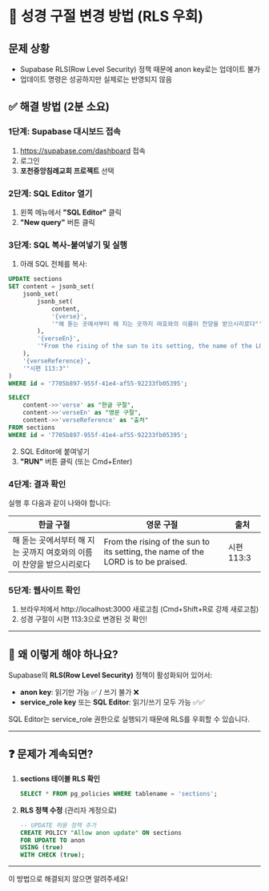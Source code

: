 # 🚨 성경 구절 변경 방법 (RLS 우회)

## 문제 상황
- Supabase RLS(Row Level Security) 정책 때문에 anon key로는 업데이트 불가
- 업데이트 명령은 성공하지만 실제로는 반영되지 않음

## ✅ 해결 방법 (2분 소요)

### 1단계: Supabase 대시보드 접속
1. https://supabase.com/dashboard 접속
2. 로그인
3. **포천중앙침례교회 프로젝트** 선택

### 2단계: SQL Editor 열기
1. 왼쪽 메뉴에서 **"SQL Editor"** 클릭
2. **"New query"** 버튼 클릭

### 3단계: SQL 복사-붙여넣기 및 실행
1. 아래 SQL 전체를 복사:

```sql
UPDATE sections
SET content = jsonb_set(
    jsonb_set(
        jsonb_set(
            content,
            '{verse}',
            '"해 돋는 곳에서부터 해 지는 곳까지 여호와의 이름이 찬양을 받으시리로다"'
        ),
        '{verseEn}',
        '"From the rising of the sun to its setting, the name of the LORD is to be praised."'
    ),
    '{verseReference}',
    '"시편 113:3"'
)
WHERE id = '7705b897-955f-41e4-af55-92233fb05395';

SELECT 
    content->>'verse' as "한글 구절",
    content->>'verseEn' as "영문 구절",
    content->>'verseReference' as "출처"
FROM sections
WHERE id = '7705b897-955f-41e4-af55-92233fb05395';
```

2. SQL Editor에 붙여넣기
3. **"RUN"** 버튼 클릭 (또는 Cmd+Enter)

### 4단계: 결과 확인
실행 후 다음과 같이 나와야 합니다:

| 한글 구절 | 영문 구절 | 출처 |
|---------|---------|------|
| 해 돋는 곳에서부터 해 지는 곳까지 여호와의 이름이 찬양을 받으시리로다 | From the rising of the sun to its setting, the name of the LORD is to be praised. | 시편 113:3 |

### 5단계: 웹사이트 확인
1. 브라우저에서 http://localhost:3000 새로고침 (Cmd+Shift+R로 강제 새로고침)
2. 성경 구절이 시편 113:3으로 변경된 것 확인!

---

## 🔐 왜 이렇게 해야 하나요?

Supabase의 **RLS(Row Level Security)** 정책이 활성화되어 있어서:
- **anon key**: 읽기만 가능 ✅ / 쓰기 불가 ❌
- **service_role key** 또는 **SQL Editor**: 읽기/쓰기 모두 가능 ✅✅

SQL Editor는 service_role 권한으로 실행되기 때문에 RLS를 우회할 수 있습니다.

---

## ❓ 문제가 계속되면?

1. **sections 테이블 RLS 확인**
   ```sql
   SELECT * FROM pg_policies WHERE tablename = 'sections';
   ```

2. **RLS 정책 수정** (관리자 계정으로)
   ```sql
   -- UPDATE 허용 정책 추가
   CREATE POLICY "Allow anon update" ON sections
   FOR UPDATE TO anon
   USING (true)
   WITH CHECK (true);
   ```

---

이 방법으로 해결되지 않으면 알려주세요!








